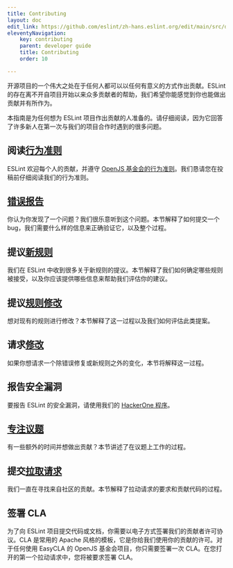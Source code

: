 ```yaml
---
title: Contributing
layout: doc
edit_link: https://github.com/eslint/zh-hans.eslint.org/edit/main/src/developer-guide/contributing/index.md
eleventyNavigation:
    key: contributing
    parent: developer guide
    title: Contributing
    order: 10

---
```


开源项目的一个伟大之处在于任何人都可以以任何有意义的方式作出贡献。ESLint 的存在离不开自项目开始以来众多贡献者的帮助，我们希望你能感觉到你也能做出贡献并有所作为。

本指南是为任何想为 ESLint 项目作出贡献的人准备的。请仔细阅读，因为它回答了许多新人在第一次与我们的项目合作时遇到的很多问题。

## 阅读[行为准则](https://eslint.org/conduct)

ESLint 欢迎每个人的贡献，并遵守 [OpenJS 基金会的行为准则](https://eslint.org/conduct)。我们恳请您在投稿前仔细阅读我们的行为准则。

## [错误报告](reporting-bugs)

你认为你发现了一个问题？我们很乐意听到这个问题。本节解释了如何提交一个 bug，我们需要什么样的信息来正确验证它，以及整个过程。

## 提议[新规则](new-rules)

我们在 ESLint 中收到很多关于新规则的提议。本节解释了我们如何确定哪些规则被接受，以及你应该提供哪些信息来帮助我们评估你的建议。

## 提议[规则修改](rule-changes)

想对现有的规则进行修改？本节解释了这一过程以及我们如何评估此类提案。

## 请求[修改](changes)

如果你想请求一个除错误修复或新规则之外的变化，本节将解释这一过程。

## 报告安全漏洞

要报告 ESLint 的安全漏洞，请使用我们的 [HackerOne 程序](https://hackerone.com/eslint)。

## [专注议题](working-on-issues)

有一些额外的时间并想做出贡献？本节讲述了在议题上工作的过程。

## 提交[拉取请求](pull-requests)

我们一直在寻找来自社区的贡献。本节解释了拉动请求的要求和贡献代码的过程。

## 签署 CLA

为了向 ESLint 项目提交代码或文档，你需要以电子方式签署我们的贡献者许可协议。CLA 是常用的 Apache 风格的模板，它是你给我们使用你的贡献的许可。对于任何使用 EasyCLA 的 OpenJS 基金会项目，你只需要签署一次 CLA。在您打开的第一个拉动请求中，您将被要求签署 CLA。

